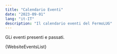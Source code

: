 ```yaml
---
title: "Calendario Eventi"
date: "2023-09-01"
lang: "it-IT"
description: "Il calendario eventi del FermoLUG"
---
```


GLi eventi presenti e passati.

{WebsiteEventsList}